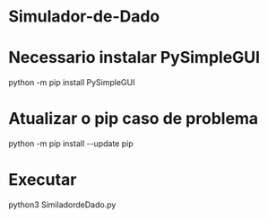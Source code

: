 # Simulador-de-Dado

# Necessario instalar PySimpleGUI
python -m pip install PySimpleGUI 
# Atualizar o pip caso de problema
python -m pip install --update pip
# Executar
python3 SimiladordeDado.py
